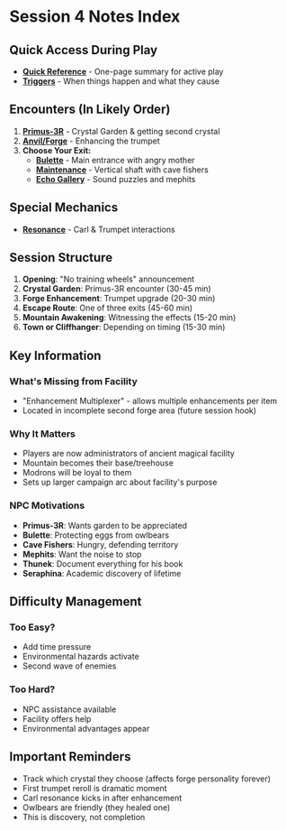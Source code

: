 # Session 4 Notes Index

## Quick Access During Play
- **[Quick Reference](quick-reference.md)** - One-page summary for active play
- **[Triggers](triggers.md)** - When things happen and what they cause

## Encounters (In Likely Order)
1. **[Primus-3R](encounter-Primus-3R.md)** - Crystal Garden & getting second crystal
2. **[Anvil/Forge](anvil.md)** - Enhancing the trumpet
3. **Choose Your Exit:**
   - **[Bulette](encounter-bulette.md)** - Main entrance with angry mother
   - **[Maintenance](encounter-maint.md)** - Vertical shaft with cave fishers
   - **[Echo Gallery](encounter-gallery.md)** - Sound puzzles and mephits

## Special Mechanics
- **[Resonance](resonance.md)** - Carl & Trumpet interactions

## Session Structure
1. **Opening**: "No training wheels" announcement
2. **Crystal Garden**: Primus-3R encounter (30-45 min)
3. **Forge Enhancement**: Trumpet upgrade (20-30 min)
4. **Escape Route**: One of three exits (45-60 min)
5. **Mountain Awakening**: Witnessing the effects (15-20 min)
6. **Town or Cliffhanger**: Depending on timing (15-30 min)

## Key Information

### What's Missing from Facility
- "Enhancement Multiplexer" - allows multiple enhancements per item
- Located in incomplete second forge area (future session hook)

### Why It Matters
- Players are now administrators of ancient magical facility
- Mountain becomes their base/treehouse
- Modrons will be loyal to them
- Sets up larger campaign arc about facility's purpose

### NPC Motivations
- **Primus-3R**: Wants garden to be appreciated
- **Bulette**: Protecting eggs from owlbears
- **Cave Fishers**: Hungry, defending territory
- **Mephits**: Want the noise to stop
- **Thunek**: Document everything for his book
- **Seraphina**: Academic discovery of lifetime

## Difficulty Management

### Too Easy?
- Add time pressure
- Environmental hazards activate
- Second wave of enemies

### Too Hard?
- NPC assistance available
- Facility offers help
- Environmental advantages appear

## Important Reminders
- Track which crystal they choose (affects forge personality forever)
- First trumpet reroll is dramatic moment
- Carl resonance kicks in after enhancement
- Owlbears are friendly (they healed one)
- This is discovery, not completion